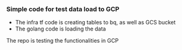 ### Simple code for test data load to GCP

* The infra tf code is creating tables to bq, as well as GCS bucket
* The golang code is loading the data

The repo is testing the functionalities in GCP
